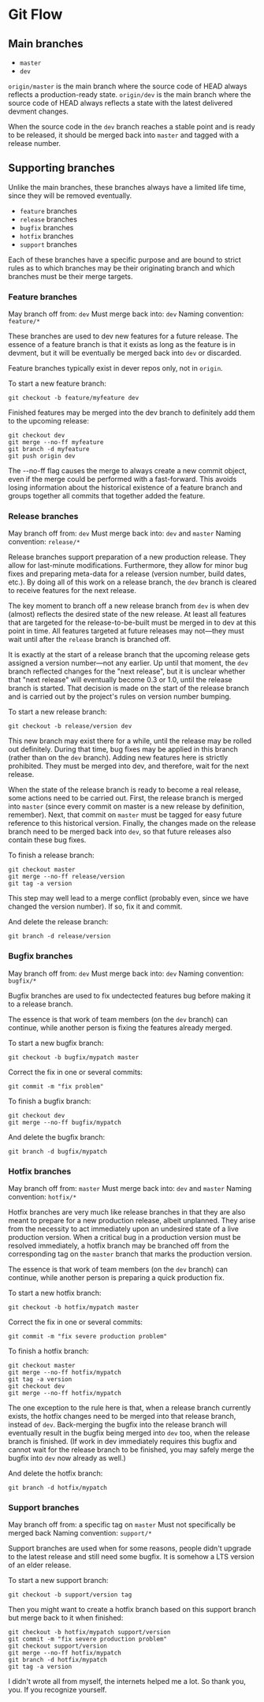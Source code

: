 # Git Flow

## Main branches

  - `master`
  - `dev`

`origin/master` is the main branch where the source code of HEAD always reflects a production-ready state.
`origin/dev` is the main branch where the source code of HEAD always reflects a state with the latest delivered devment changes.

When the source code in the `dev` branch reaches a stable point and is ready to be released, it should be merged back into `master`  and tagged with a release number.

## Supporting branches

Unlike the main branches, these branches always have a limited life time, since they will be removed eventually.

  - `feature` branches
  - `release` branches
  - `bugfix` branches
  - `hotfix` branches
  - `support` branches

Each of these branches have a specific purpose and are bound to strict rules as to which branches may be their originating branch and which branches must be their merge targets.

### Feature branches

May branch off from: `dev`
Must merge back into: `dev`
Naming convention: `feature/*`

These branches are used to dev new features for a future release. The essence of a feature branch is that it exists as long as the feature is in devment, but it will be eventually be merged back into `dev` or discarded.

Feature branches typically exist in dever repos only, not in `origin`.

To start a new feature branch:

    git checkout -b feature/myfeature dev

Finished features may be merged into the dev branch to definitely add them to the upcoming release:

    git checkout dev
    git merge --no-ff myfeature
    git branch -d myfeature
    git push origin dev

The --no-ff flag causes the merge to always create a new commit object, even if the merge could be performed with a fast-forward. This avoids losing information about the historical existence of a feature branch and groups together all commits that together added the feature.

### Release branches

May branch off from: `dev`
Must merge back into: `dev` and `master`
Naming convention: `release/*`

Release branches support preparation of a new production release. They allow for last-minute modifications. Furthermore, they allow for minor bug fixes and preparing meta-data for a release (version number, build dates, etc.). By doing all of this work on a release branch, the `dev` branch is cleared to receive features for the next release.

The key moment to branch off a new release branch from `dev` is when dev (almost) reflects the desired state of the new release. At least all features that are targeted for the release-to-be-built must be merged in to dev at this point in time. All features targeted at future releases may not—they must wait until after the `release` branch is branched off.

It is exactly at the start of a release branch that the upcoming release gets assigned a version number—not any earlier. Up until that moment, the `dev` branch reflected changes for the "next release", but it is unclear whether that "next release" will eventually become 0.3 or 1.0, until the release branch is started. That decision is made on the start of the release branch and is carried out by the project's rules on version number bumping.

To start a new release branch:

    git checkout -b release/version dev

This new branch may exist there for a while, until the release may be rolled out definitely. During that time, bug fixes may be applied in this branch (rather than on the `dev` branch). Adding new features here is strictly prohibited. They must be merged into dev, and therefore, wait for the next release.

When the state of the release branch is ready to become a real release, some actions need to be carried out. First, the release branch is merged into `master` (since every commit on master is a new release by definition, remember). Next, that commit on `master` must be tagged for easy future reference to this historical version. Finally, the changes made on the release branch need to be merged back into `dev`, so that future releases also contain these bug fixes.

To finish a release branch:

    git checkout master
    git merge --no-ff release/version
    git tag -a version

This step may well lead to a merge conflict (probably even, since we have changed the version number). If so, fix it and commit.

And delete the release branch:

    git branch -d release/version

### Bugfix branches

May branch off from: `dev`
Must merge back into: `dev`
Naming convention: `bugfix/*`

Bugfix branches are used to fix undectected features bug before making it to a release branch.

The essence is that work of team members (on the `dev` branch) can continue, while another person is fixing the features already merged.

To start a new bugfix branch:

    git checkout -b bugfix/mypatch master

Correct the fix in one or several commits:

    git commit -m "fix problem"

To finish a bugfix branch:

    git checkout dev
    git merge --no-ff bugfix/mypatch

And delete the bugfix branch:

    git branch -d bugfix/mypatch

### Hotfix branches

May branch off from: `master`
Must merge back into: `dev` and `master`
Naming convention: `hotfix/*`

Hotfix branches are very much like release branches in that they are also meant to prepare for a new production release, albeit unplanned. They arise from the necessity to act immediately upon an undesired state of a live production version. When a critical bug in a production version must be resolved immediately, a hotfix branch may be branched off from the corresponding tag on the `master` branch that marks the production version.

The essence is that work of team members (on the `dev` branch) can continue, while another person is preparing a quick production fix.

To start a new hotfix branch:

    git checkout -b hotfix/mypatch master

Correct the fix in one or several commits:

    git commit -m "fix severe production problem"

To finish a hotfix branch:

    git checkout master
    git merge --no-ff hotfix/mypatch
    git tag -a version
    git checkout dev
    git merge --no-ff hotfix/mypatch

The one exception to the rule here is that, when a release branch currently exists, the hotfix changes need to be merged into that release branch, instead of `dev`. Back-merging the bugfix into the release branch will eventually result in the bugfix being merged into `dev` too, when the release branch is finished. (If work in dev immediately requires this bugfix and cannot wait for the release branch to be finished, you may safely merge the bugfix into `dev` now already as well.)

And delete the hotfix branch:

    git branch -d hotfix/mypatch

### Support branches

May branch off from: a specific tag on `master`
Must not specifically be merged back
Naming convention: `support/*`

Support branches are used when for some reasons, people didn't upgrade to the latest release and still need some bugfix. It is somehow a LTS version of an elder release.

To start a new support branch:

    git checkout -b support/version tag

Then you might want to create a hotfix branch based on this support branch but merge back to it when finished:

    git checkout -b hotfix/mypatch support/version
    git commit -m "fix severe production problem"
    git checkout support/version
    git merge --no-ff hotfix/mypatch
    git branch -d hotfix/mypatch
    git tag -a version

I didn't wrote all from myself, the internets helped me a lot. So thank you, you. If you recognize yourself.